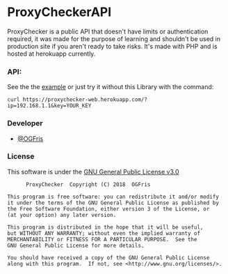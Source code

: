 # ProxyCheckerAPI
 ProxyChecker is a public API that doesn't have limits or authentication required, it was made for the purpose of learning and shouldn't be used in production site if you aren't ready to take risks. It's made with PHP and is hosted at herokuapp currently.
### API:
See the the [example](https://github.com/OGFris/ProxyCheckerAPI/tree/master/example) or just try it without this Library with the command:
    
    curl https://proxychecker-web.herokuapp.com/?ip=192.168.1.1&key=YOUR_KEY
### Developer
- [@OGFris](https://twitter.com/OGFris)
### License
This software is under the [GNU General Public License v3.0](https://github.com/OGFris/ProxyCheckerAPI/blob/master/LICENSE)

          ProxyChecker  Copyright (C) 2018  OGFris

    This program is free software: you can redistribute it and/or modify
    it under the terms of the GNU General Public License as published by
    the Free Software Foundation, either version 3 of the License, or
    (at your option) any later version.

    This program is distributed in the hope that it will be useful,
    but WITHOUT ANY WARRANTY; without even the implied warranty of
    MERCHANTABILITY or FITNESS FOR A PARTICULAR PURPOSE.  See the
    GNU General Public License for more details.

    You should have received a copy of the GNU General Public License
    along with this program.  If not, see <http://www.gnu.org/licenses/>.
